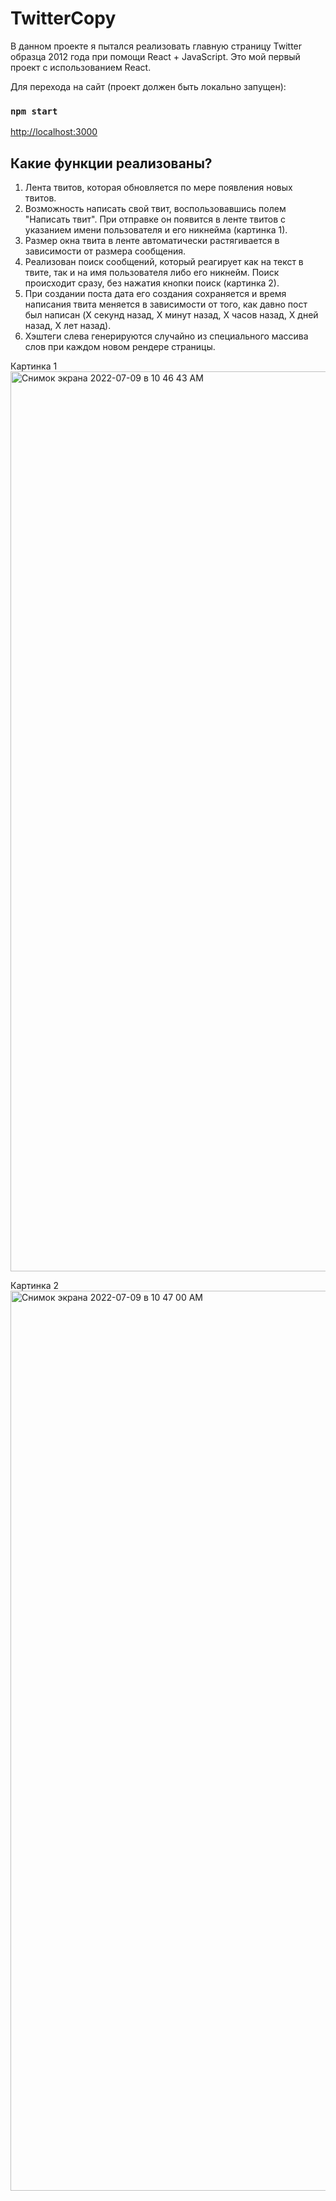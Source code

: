 # TwitterCopy

В данном проекте я пытался реализовать главную страницу Twitter образца 2012 года при помощи React + JavaScript. Это мой первый проект с использованием React.

Для перехода на сайт (проект должен быть локально запущен):

### `npm start`

[http://localhost:3000](http://localhost:3000)

## Какие функции реализованы?

1. Лента твитов, которая обновляется по мере появления новых твитов.
2. Возможность написать свой твит, воспользовавшись полем "Написать твит". При отправке он появится в ленте твитов с указанием имени пользователя и его никнейма (картинка 1).
3. Размер окна твита в ленте автоматически растягивается в зависимости от размера сообщения.
4. Реализован поиск сообщений, который реагирует как на текст в твите, так и на имя пользователя либо его никнейм. Поиск происходит сразу, без нажатия кнопки поиск (картинка 2).
5. При создании поста дата его создания сохраняется и время написания твита меняется в зависимости от того, как давно пост был написан (X секунд назад, X минут назад, X часов назад, X дней назад, X лет назад).
6. Хэштеги слева генерируются случайно из специального массива слов при каждом новом рендере страницы.

Картинка 1
<img width="1440" alt="Снимок экрана 2022-07-09 в 10 46 43 AM" src="https://user-images.githubusercontent.com/91781655/178097168-640cb589-2867-4847-b763-5cb816a5f2e7.png">

Картинка 2
<img width="1440" alt="Снимок экрана 2022-07-09 в 10 47 00 AM" src="https://user-images.githubusercontent.com/91781655/178097189-3c3b893f-fb6c-482b-bbc6-6ca374771a57.png">
